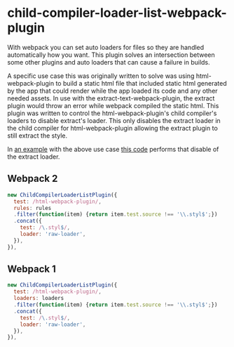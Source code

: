 # child-compiler-loader-list-webpack-plugin

With webpack you can set auto loaders for files so they are handled automatically how you want. This plugin solves an intersection between some other plugins and auto loaders that can cause a failure in builds.

A specific use case this was originally written to solve was using html-webpack-plugin to build a static html file that included static html generated by the app that could render while the app loaded its code and any other needed assets. In use with the extract-text-webpack-plugin, the extract plugin would throw an error while webpack compiled the static html. This plugin was written to control the html-webpack-plugin's child compiler's loaders to disable extract's loader. This only disables the extract loader in the child compiler for html-webpack-plugin allowing the extract plugin to still extract the style.

In [an example](https://github.com/mzgoddard/child-compiler-loader-list-webpack-plugin-example) with the above use case [this code](https://github.com/mzgoddard/child-compiler-loader-list-webpack-plugin-example/blob/0db50c9c003be76877cef3ce98df69b50a3f773d/webpack.config.build-baked.js#L55-L63) performs that disable of the extract loader.

## Webpack 2

```js
new ChildCompilerLoaderListPlugin({
  test: /html-webpack-plugin/,
  rules: rules
  .filter(function(item) {return item.test.source !== '\\.styl$';})
  .concat({
    test: /\.styl$/,
    loader: 'raw-loader',
  }),
}),
```

## Webpack 1

```js
new ChildCompilerLoaderListPlugin({
  test: /html-webpack-plugin/,
  loaders: loaders
  .filter(function(item) {return item.test.source !== '\\.styl$';})
  .concat({
    test: /\.styl$/,
    loader: 'raw-loader',
  }),
}),
```
